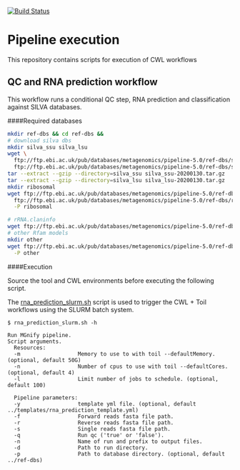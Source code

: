 [![Build Status](https://travis-ci.org/EBI-Metagenomics/pipeline-v5.svg?branch=master)](https://travis-ci.com/EBI-Metagenomics/pipeline-v5)

# Pipeline execution 

This repository contains scripts for execution of CWL workflows

## QC and RNA prediction workflow

This workflow runs a conditional QC step, RNA prediction and classification against SILVA databases.

####Required databases 

```bash
mkdir ref-dbs && cd ref-dbs && 
# download silva dbs
mkdir silva_ssu silva_lsu
wget \
  ftp://ftp.ebi.ac.uk/pub/databases/metagenomics/pipeline-5.0/ref-dbs/silva_ssu-20200130.tar.gz \
  ftp://ftp.ebi.ac.uk/pub/databases/metagenomics/pipeline-5.0/ref-dbs/silva_lsu-20200130.tar.gz 
tar --extract --gzip --directory=silva_ssu silva_ssu-20200130.tar.gz
tar --extract --gzip --directory=silva_lsu silva_lsu-20200130.tar.gz
mkdir ribosomal
wget ftp://ftp.ebi.ac.uk/pub/databases/metagenomics/pipeline-5.0/ref-dbs/rfam_models/ribosomal_models/RF*.cm \
  ftp://ftp.ebi.ac.uk/pub/databases/metagenomics/pipeline-5.0/ref-dbs/rfam_models/ribosomal_models/ribo.claninfo \
  -P ribosomal 

# rRNA.claninfo
wget ftp://ftp.ebi.ac.uk/pub/databases/metagenomics/pipeline-5.0/ref-dbs/rRNA.claninfo
# other Rfam models
mkdir other
wget ftp://ftp.ebi.ac.uk/pub/databases/metagenomics/pipeline-5.0/ref-dbs/rfam_models/other_models/*.cm \
  -P other 
```

####Execution

Source the tool and CWL environments before executing the following script.

The [rna_prediction_slurm.sh](scripts/rna_prediction_slurm.sh) script is used to trigger the CWL + Toil workflows using the SLURM batch system.

```shell
$ rna_prediction_slurm.sh -h

Run MGnify pipeline.
Script arguments.
  Resources:
  -m                  Memory to use to with toil --defaultMemory. (optional, default 50G)
  -n                  Number of cpus to use with toil --defaultCores. (optional, default 4)
  -l                  Limit number of jobs to schedule. (optional, default 100)

  Pipeline parameters:
  -y                  template yml file. (optional, default ../templates/rna_prediction_template.yml)
  -f                  Forward reads fasta file path.
  -r                  Reverse reads fasta file path.
  -s                  Single reads fasta file path.
  -q                  Run qc ('true' or 'false').
  -n                  Name of run and prefix to output files.
  -d                  Path to run directory.
  -p                  Path to database directory. (optional, default ../ref-dbs)
```





